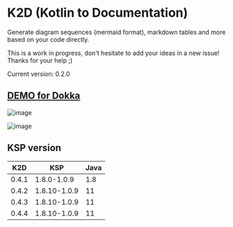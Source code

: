 # K2D (Kotlin to Documentation)

Generate diagram sequences (mermaid format), markdown tables and more based on your code directly.

This is a work in progress, don't hesitate to add your ideas in a new issue! Thanks for your help ;)

Current version: <!--$ GRADLE_PROPERTIES version -->0.2.0<!-- END $-->

## [DEMO for Dokka](https://www.glureau.com/K2D/html/)

![image](https://user-images.githubusercontent.com/7968075/174116714-ffa7918e-85c9-44d2-8142-85a66bd29cb0.png)

![image](https://user-images.githubusercontent.com/7968075/174116774-4d0c0561-3fb8-4fc0-b523-923cb60262cd.png)

## KSP version 

| K2D   | KSP          | Java |
|-------|--------------| ---- |
| 0.4.1 | 1.8.0-1.0.9  | 1.8  |
| 0.4.2 | 1.8.10-1.0.9 | 11   |
| 0.4.3 | 1.8.10-1.0.9 | 11   |
| 0.4.4 | 1.8.10-1.0.9 | 11   |
